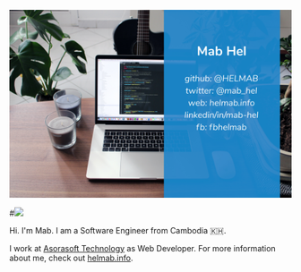 ![header](https://raw.githubusercontent.com/HELMAB/HELMAB/master/assets/img/header.jpg)

#![](https://komarev.com/ghpvc/?username=HELMAB)

Hi. I'm Mab. I am a Software Engineer from Cambodia 🇰🇭.

I work at [Asorasoft Technology](http://asorasoft.com) as Web Developer. For more information about me, check out [helmab.info](https://helmab.info).
